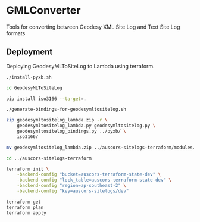 # GMLConverter
Tools for converting between Geodesy XML Site Log and Text Site Log formats

## Deployment

Deploying GeodesyMLToSiteLog to Lambda using terraform.

```bash
./install-pyxb.sh

cd GeodesyMLToSiteLog

pip install iso3166 --target=.

./generate-bindings-for-geodesymltositelog.sh

zip geodesymltositelog_lambda.zip -r \
	geodesymltositelog_lambda.py geodesymltositelog.py \
	geodesymltositelog_bindings.py ../pyxb/ \
	iso3166/

mv geodesymltositelog_lambda.zip ../auscors-sitelogs-terraform/modules/lambda/

cd ../auscors-sitelogs-terraform

terraform init \
	-backend-config "bucket=auscors-terraform-state-dev" \
	-backend-config "lock_table=auscors-terraform-state-dev" \
	-backend-config "region=ap-southeast-2" \
	-backend-config "key=auscors-sitelogs/dev"

terraform get
terraform plan
terraform apply
```
